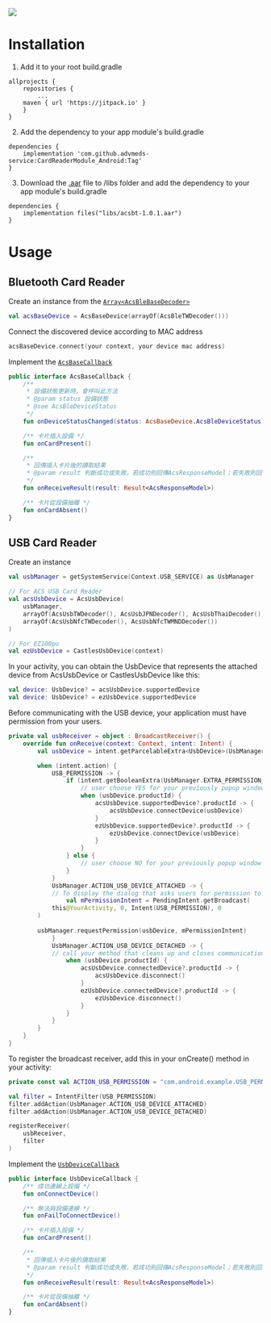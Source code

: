 [![](https://jitpack.io/v/advmeds-service/CardReaderModule_Android.svg)](https://jitpack.io/#advmeds-service/CardReaderModule_Android)

Installation
==========================
1. Add it to your root build.gradle
```
allprojects {
    repositories {
        ...
	maven { url 'https://jitpack.io' }
    }
}
```

2. Add the dependency to your app module's build.gradle
```
dependencies {
    implementation 'com.github.advmeds-service:CardReaderModule_Android:Tag'
}
```
    
3. Download the [.aar](https://github.com/advmeds-service/CardReaderModule_Android/blob/main/CardReaderModule/libs/acsbt-1.0.1.aar) file to /libs folder and add the dependency to your app module's build.gradle
```
dependencies {
    implementation files("libs/acsbt-1.0.1.aar")
}
```

Usage
==========================
## Bluetooth Card Reader

Create an instance from the [`Array<AcsBleBaseDecoder>`](https://github.com/advmeds-service/CardReaderModule_Android/blob/main/CardReaderModule/src/main/java/com/advmeds/cardreadermodule/acs/ble/decoder/AcsBleBaseDecoder.kt)

```Kotlin
val acsBaseDevice = AcsBaseDevice(arrayOf(AcsBleTWDecoder()))
```

Connect the discovered device according to MAC address

```kotlin
acsBaseDevice.connect(your context, your device mac address)
```

Implement the [`AcsBaseCallback`](https://github.com/advmeds-service/CardReaderModule_Android/blob/main/CardReaderModule/src/main/java/com/advmeds/cardreadermodule/acs/ble/AcsBaseCallback.kt)

```Kotlin
public interface AcsBaseCallback {
    /**
     * 設備狀態更新時，會呼叫此方法
     * @param status 設備狀態
     * @see AcsBleDeviceStatus
     */
    fun onDeviceStatusChanged(status: AcsBaseDevice.AcsBleDeviceStatus)

    /** 卡片插入設備 */
    fun onCardPresent()

    /**
     * 回傳插入卡片後的讀取結果
     * @param result 判斷成功或失敗，若成功則回傳AcsResponseModel；若失敗則回傳Exception
     */
    fun onReceiveResult(result: Result<AcsResponseModel>)

    /** 卡片從設備抽離 */
    fun onCardAbsent()
}
```

## USB Card Reader
Create an instance

```Kotlin
val usbManager = getSystemService(Context.USB_SERVICE) as UsbManager

// For ACS USB Card Reader
val acsUsbDevice = AcsUsbDevice(
    usbManager,
    arrayOf(AcsUsbTWDecoder(), AcsUsbJPNDecoder(), AcsUsbThaiDecoder()),
    arrayOf(AcsUsbNfcTWDecoder(), AcsUsbNfcTWMNDDecoder())
)

// For EZ100pu
val ezUsbDevice = CastlesUsbDevice(context)
```
In your activity, you can obtain the UsbDevice that represents the attached device from AcsUsbDevice or CastlesUsbDevice like this:

```Kotlin
val device: UsbDevice? = acsUsbDevice.supportedDevice
val device: UsbDevice? = ezUsbDevice.supportedDevice
```
Before communicating with the USB device, your application must have permission from your users.

```Kotlin
private val usbReceiver = object : BroadcastReceiver() {
    override fun onReceive(context: Context, intent: Intent) {
        val usbDevice = intent.getParcelableExtra<UsbDevice>(UsbManager.EXTRA_DEVICE) ?: return

        when (intent.action) {
            USB_PERMISSION -> {
                if (intent.getBooleanExtra(UsbManager.EXTRA_PERMISSION_GRANTED, false)) {
                    // user choose YES for your previously popup window asking for grant perssion for this usb device
                    when (usbDevice.productId) {
                        acsUsbDevice.supportedDevice?.productId -> {
                            acsUsbDevice.connectDevice(usbDevice)
                        }
                        ezUsbDevice.supportedDevice?.productId -> {
                            ezUsbDevice.connectDevice(usbDevice)
                        }
                    }
                } else {
                    // user choose NO for your previously popup window asking for grant perssion for this usb device
                }
            }
            UsbManager.ACTION_USB_DEVICE_ATTACHED -> {
	        // To display the dialog that asks users for permission to connect to the device
                val mPermissionIntent = PendingIntent.getBroadcast(
		    this@YourActivity, 0, Intent(USB_PERMISSION), 0
		)
		
		usbManager.requestPermission(usbDevice, mPermissionIntent)
            }
            UsbManager.ACTION_USB_DEVICE_DETACHED -> {
	    	// call your method that cleans up and closes communication with the device
                when (usbDevice.productId) {
                    acsUsbDevice.connectedDevice?.productId -> {
                        acsUsbDevice.disconnect()
                    }
                    ezUsbDevice.connectedDevice?.productId -> {
                        ezUsbDevice.disconnect()
                    }
                }
            }
        }
    }
}
```

To register the broadcast receiver, add this in your onCreate() method in your activity:

```Kotlin
private const val ACTION_USB_PERMISSION = "com.android.example.USB_PERMISSION"

val filter = IntentFilter(USB_PERMISSION)
filter.addAction(UsbManager.ACTION_USB_DEVICE_ATTACHED)
filter.addAction(UsbManager.ACTION_USB_DEVICE_DETACHED)

registerReceiver(
    usbReceiver,
    filter
)
```

Implement the [`UsbDeviceCallback`](https://github.com/advmeds-service/CardReaderModule_Android/blob/main/CardReaderModule/src/main/java/com/advmeds/cardreadermodule/UsbDeviceCallback.kt)

```Kotlin
public interface UsbDeviceCallback {
    /** 成功連線上設備 */
    fun onConnectDevice()

    /** 無法與設備連線 */
    fun onFailToConnectDevice()

    /** 卡片插入設備 */
    fun onCardPresent()

    /**
     * 回傳插入卡片後的讀取結果
     * @param result 判斷成功或失敗，若成功則回傳AcsResponseModel；若失敗則回傳Exception
     */
    fun onReceiveResult(result: Result<AcsResponseModel>)

    /** 卡片從設備抽離 */
    fun onCardAbsent()
}
```
